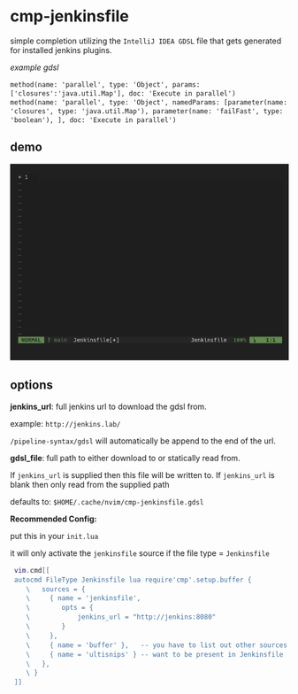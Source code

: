 # cmp-jenkinsfile

simple completion utilizing the `IntelliJ IDEA GDSL` file that gets generated for installed jenkins plugins. 

*example gdsl*

```
method(name: 'parallel', type: 'Object', params: ['closures':'java.util.Map'], doc: 'Execute in parallel')
method(name: 'parallel', type: 'Object', namedParams: [parameter(name: 'closures', type: 'java.util.Map'), parameter(name: 'failFast', type: 'boolean'), ], doc: 'Execute in parallel')
```

## demo

![example gif](./docs/example.gif)

## options

**jenkins_url**: full jenkins url to download the gdsl from.
  
example: `http://jenkins.lab/`

`/pipeline-syntax/gdsl` will automatically be append to the end of the url.

**gdsl_file**: full path to either download to or statically read from.

If `jenkins_url` is supplied then this file will be written to. If `jenkins_url` is blank then only read from the supplied path

defaults to: `$HOME/.cache/nvim/cmp-jenkinsfile.gdsl`


**Recommended Config:**

put this in your `init.lua`

it will only activate the `jenkinsfile` source if the file type = `Jenkinsfile`

```lua
 vim.cmd[[
 autocmd FileType Jenkinsfile lua require'cmp'.setup.buffer {
    \   sources = {
    \     { name = 'jenkinsfile',
    \        opts = {
    \            jenkins_url = "http://jenkins:8080"
    \        }
    \     },
    \     { name = 'buffer' },   -- you have to list out other sources you 
    \     { name = 'ultisnips' } -- want to be present in Jenkinsfile
    \   },
    \ }
 ]]
```
